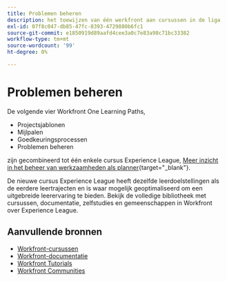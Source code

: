 ```yaml
---
title: Problemen beheren
description: het toewijzen van één werkfront aan cursussen in de liga
exl-id: 07f8c047-db85-47fc-8393-4729880b6fc1
source-git-commit: e1850919d89aafd4cee3a0c7e83a98c71bc33382
workflow-type: tm+mt
source-wordcount: '99'
ht-degree: 0%

---
```


# Problemen beheren

De volgende vier Workfront One Learning Paths,

* Projectsjablonen
* Mijlpalen
* Goedkeuringsprocessen
* Problemen beheren

zijn gecombineerd tot één enkele cursus Experience League, [Meer inzicht in het beheer van werkzaamheden als planner](https://experienceleague.adobe.com/?recommended=Workfront-U-1-2022.3.planners){target="_blank"}.

De nieuwe cursus Experience League heeft dezelfde leerdoelstellingen als de eerdere leertrajecten en is waar mogelijk geoptimaliseerd om een uitgebreide leerervaring te bieden.  Bekijk de volledige bibliotheek met cursussen, documentatie, zelfstudies en gemeenschappen in Workfront over Experience League.

## Aanvullende bronnen

* [Workfront-cursussen](https://experienceleague.adobe.com/?lang=en&amp;Solution=Workfront#courses)
* [Workfront-documentatie](https://experienceleague.adobe.com/docs/workfront.html)
* [Workfront Tutorials](https://experienceleague.adobe.com/docs/workfront-learn/tutorials-workfront/home.html)
* [Workfront Communities](https://experienceleaguecommunities.adobe.com/t5/workfront/ct-p/workfront)
